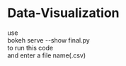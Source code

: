 # Data-Visualization
use <br>
bokeh serve --show final.py <br>
to run this code <br>
and enter a file name(.csv)

